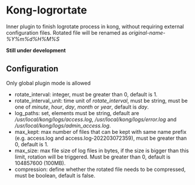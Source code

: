 # Kong-logrortate

Inner plugin to finish logrotate process in kong, without requiring external configuration files.
Rotated file will be renamed as *original-name-%Y%m%d%H%M%S*

**Still under development**


## Configuration
Only global plugin mode is allowed

- rotate_interval: integer, must be greater than 0, default is 1.
- rotate_interval_unit: time unit of *rotate_interval*, must be string, must be one of *minute*, *hour*, *day*, *month* or *year*, default is *day*.
- log_paths: set, elements must be string, default are */usr/local/kong/logs/access.log*, */usr/local/kong/logs/error.log* and */usr/local/kong/logs/admin_access.log*.
- max_kept: max number of files that can be kept with same name prefix (e.g. access.log and access.log-202203072359), must be greater than 0, default is 1.
- max_size: max file size of log files in bytes, if the size is bigger than this limit, rotation will be triggered. Must be greater than 0, default is 104857600 (100MB).
- compression: define whether the rotated file needs to be compressed, must be boolean, default is false.


